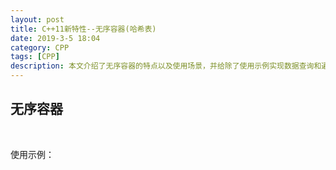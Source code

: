 ```yaml
---
layout: post
title: C++11新特性--无序容器(哈希表)
date: 2019-3-5 18:04
category: CPP
tags: [CPP]
description: 本文介绍了无序容器的特点以及使用场景，并给除了使用示例实现数据查询和遍历。
---
```




## 无序容器

​	



使用示例：

```C++

```

